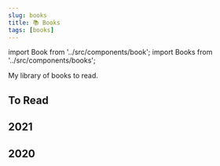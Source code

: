 ```yaml
---
slug: books
title: 📚 Books
tags: [books]
---
```


import Book from '../src/components/book';
import Books from '../src/components/books';

My library of books to read.

<!--truncate-->

To Read
----

<Books>
  <Book
    title="Piranesi"
    imgURL="https://images-na.ssl-images-amazon.com/images/I/51SNhGL3WuL._SX351_BO1,204,203,200_.jpg"
  />
  <Book
    title="Roadside Picnic"
    imgURL="https://images-na.ssl-images-amazon.com/images/I/51ECIYwS14L._SX320_BO1,204,203,200_.jpg"
  />
  <Book
    title="High Growth Handbook: Scaling Startups From 10 to 10,000 People"
    imgURL="https://images-na.ssl-images-amazon.com/images/I/41NIPWM5OSL._SX336_BO1,204,203,200_.jpg"
  />
  <Book
    title="Get Together: How to build a community with your people"
    imgURL="https://images-na.ssl-images-amazon.com/images/I/21+kN-3VLSL._SX331_BO1,204,203,200_.jpg"
  />
  <Book
    title="The Revolt of The Public and the Crisis of Authority in the New Millennium"
    imgURL="https://images-na.ssl-images-amazon.com/images/I/414lZg+LS7L._SX335_BO1,204,203,200_.jpg"
  />
  <Book
    title="Scientific Freedom: The Elixir of Civilization"
    imgURL="https://images-na.ssl-images-amazon.com/images/I/41VQAnN5CUL._SX336_BO1,204,203,200_.jpg"
  />
  <Book
    title="Working in Public: The Making and Maintenance of Open Source Software"
    imgURL="https://images-na.ssl-images-amazon.com/images/I/416VUDuqTML._SX336_BO1,204,203,200_.jpg"
  />
  <Book
    title="An Elegant Puzzle: Systems of Engineering Management"
    imgURL="https://images-na.ssl-images-amazon.com/images/I/51aTO3pGp9L._SX336_BO1,204,203,200_.jpg"
  />
  <Book
    title="The Dark Forest"
    imgURL="https://i.gr-assets.com/images/S/compressed.photo.goodreads.com/books/1412064931i/23168817.jpg"
  />
  <Book
    title="Death's End"
    imgURL="https://i.gr-assets.com/images/S/compressed.photo.goodreads.com/books/1430330507i/25451264.jpg"
  />
  <Book
    title="The Angel's Game: The Cemetery of Forgotten Books 2"
    imgURL="https://images-na.ssl-images-amazon.com/images/I/41lyGDYJbqL._SX324_BO1,204,203,200_.jpg"
  />
  <Book
    title="The Prisoner of Heaven: The Cemetery of Forgotten Books 3"
    imgURL="https://images-na.ssl-images-amazon.com/images/I/411vkoS2pGL._SX324_BO1,204,203,200_.jpg"
  />
  <Book
    title="Software Design for Flexibility: How to Avoid Programming Yourself into a Corner"
    imgURL="https://mitpress.mit.edu/sites/default/files/styles/large_book_cover/http/mitp-content-server.mit.edu%3A18180/books/covers/cover/%3Fcollid%3Dbooks_covers_0%26isbn%3D9780262045490%26type%3D.jpg"
  />
  <Book
    title="Real-Time Collision Detection"
    imgURL="https://i.gr-assets.com/images/S/compressed.photo.goodreads.com/books/1356189896l/620505.jpg"
  />
  <Book
    title="The Ride of a Lifetime: Lessons Learned from 15 Years as CEO of the Walt Disney Company"
    imgURL="https://i.gr-assets.com/images/S/compressed.photo.goodreads.com/books/1556036622l/44525305.jpg"
  />
  <Book
    title="The Art of Memory"
    imgURL="https://i.gr-assets.com/images/S/compressed.photo.goodreads.com/books/1388724015l/245831.jpg"
  />
  <Book
    title="Gödel, Escher, Bach: An Eternal Golden Braid"
    imgURL="https://i.gr-assets.com/images/S/compressed.photo.goodreads.com/books/1547125681l/24113._SY475_.jpg"
  />
  <Book
    title="Don Quixote"
    imgURL="https://images-na.ssl-images-amazon.com/images/I/41EzXfowWeL._SX321_BO1,204,203,200_.jpg"
  />
  <Book
    title="The Cuckoo's Egg: Tracking a Spy Through the Maze of Computer Espionage"
    imgURL="https://images-na.ssl-images-amazon.com/images/I/51qWblR2GXL._SX320_BO1,204,203,200_.jpg"
  />
  <Book
    title="The Righteous Mind: Why Good People are Divided by Politics and Religion"
    imgURL="https://images-na.ssl-images-amazon.com/images/I/411a4tVd1JL._SX323_BO1,204,203,200_.jpg"
  />
  <Book
    title="The Count of Monte Cristo"
    imgURL="https://i.gr-assets.com/images/S/compressed.photo.goodreads.com/books/1309203605l/7126.jpg"
  />
  <Book
    title="Fooled by Randomness: The Hidden Role of Chance in Life and in the Markets"
    imgURL="https://i.gr-assets.com/images/S/compressed.photo.goodreads.com/books/1388180506l/38315.jpg"
  />
  <Book
    title="The Black Swan: The Impact of the Highly Improbable"
    imgURL="https://i.gr-assets.com/images/S/compressed.photo.goodreads.com/books/1386925471l/242472.jpg"
  />
  <Book 
    title="Hacker's Delight"
    imgURL="https://i.gr-assets.com/images/S/compressed.photo.goodreads.com/books/1385216522l/276079.jpg"
  />
  <Book 
    title="Real-Time Rendering"
    imgURL="https://i.gr-assets.com/images/S/compressed.photo.goodreads.com/books/1348134043l/3610698.jpg"
  />
  <Book 
    title="Foundations of Analog and Digital Electronic Circuits"
    imgURL="https://i.gr-assets.com/images/S/compressed.photo.goodreads.com/books/1348672439l/673752.jpg"
  />
  <Book 
    title="Code: The Hidden Language of Computer Hardware and Software"
    imgURL="https://i.gr-assets.com/images/S/compressed.photo.goodreads.com/books/1328830222l/44882.jpg"
  />
  <Book 
    title="Ignition: History of Liquid Rocket Propellants "
    imgURL="https://i.gr-assets.com/images/S/compressed.photo.goodreads.com/books/1339317383l/677285.jpg"
  />
  <Book 
    title="What they don't Teach You at Harvard Business School"
    imgURL="https://i.gr-assets.com/images/S/compressed.photo.goodreads.com/books/1348412881l/467754.jpg"
  />
  <Book 
    title="Side Hustle"
    imgURL="https://i.gr-assets.com/images/S/compressed.photo.goodreads.com/books/1498835207l/33585396.jpg"
  />
  <Book 
    title="Sapiens: A Brief History of Humankind"
    imgURL="https://i.gr-assets.com/images/S/compressed.photo.goodreads.com/books/1420585954l/23692271.jpg"
  />
  <Book 
    title="Homo Deus: A History of Tomorrow"
    imgURL="https://images-na.ssl-images-amazon.com/images/I/41x9l0H2UGL._SX324_BO1,204,203,200_.jpg"
  />
  <Book 
    title="The Mushroom at the End of the World"
    imgURL="https://i.gr-assets.com/images/S/compressed.photo.goodreads.com/books/1431183255l/25510906.jpg"
  />
</Books>

2021
----

<Books>
  <Book
    title="The Odyssey"
    imgURL="https://images-na.ssl-images-amazon.com/images/I/51Zl3KNANDL._SX342_BO1,204,203,200_.jpg"
  />
</Books>

2020
----

<Books>
  <Book
    title="The Dream Machine"
    imgURL="https://images-na.ssl-images-amazon.com/images/I/41AEXkVkVKL._SX336_BO1,204,203,200_.jpg"
  />
  <Book
    title="The Three-Body Problem"
    imgURL="https://i.gr-assets.com/images/S/compressed.photo.goodreads.com/books/1415428227l/20518872.jpg"
  />
  <Book
    title="Kafka on the Shore"
    imgURL="https://i.gr-assets.com/images/S/compressed.photo.goodreads.com/books/1429638085l/4929.jpg"
  />
  <Book
    title="Animal Farm"
    imgURL="https://i.gr-assets.com/images/S/compressed.photo.goodreads.com/books/1327959366l/5472.jpg"
  />
  <Book
    title="The Art of Doing Science and Engineering"
    imgURL="https://images-na.ssl-images-amazon.com/images/I/21leVtAEhAL._SX336_BO1,204,203,200_.jpg"
  />
  <Book
    title="The Strange Library"
    imgURL="https://i.gr-assets.com/images/S/compressed.photo.goodreads.com/books/1419549475l/23128304.jpg"
  />
  <Book
    title="The Shadow of the Wind - The Cemetery of Forgotten Books"
    imgURL="https://cdn.waterstones.com/bookjackets/large/9781/4746/9781474609883.jpg"
  />
  <Book
    title="Software Engineering at Google: Lessons Learned from Programming Over Time"
    imgURL="https://i.gr-assets.com/images/S/compressed.photo.goodreads.com/books/1576579607l/48816586.jpg"
  />
  <Book
    title="Invisible Women"
    imgURL="https://cdn.waterstones.com/bookjackets/large/9781/7847/9781784706289.jpg"
  />
  <Book
    title="Circe"
    imgURL="https://i.gr-assets.com/images/S/compressed.photo.goodreads.com/books/1565909496l/35959740._SY475_.jpg"
  />
  <Book 
    title="Brave New World"
    imgURL="https://upload.wikimedia.org/wikipedia/en/6/62/BraveNewWorld_FirstEdition.jpg"
  />
  <Book 
    title="The Phoenix Project"
    imgURL="https://i.gr-assets.com/images/S/compressed.photo.goodreads.com/books/1361113128l/17255186.jpg"
  />
</Books>


<!--
Blogs
-----

- https://www.deeplearningbook.org/
- http://karpathy.github.io/
- https://overreacted.io/
!-->
